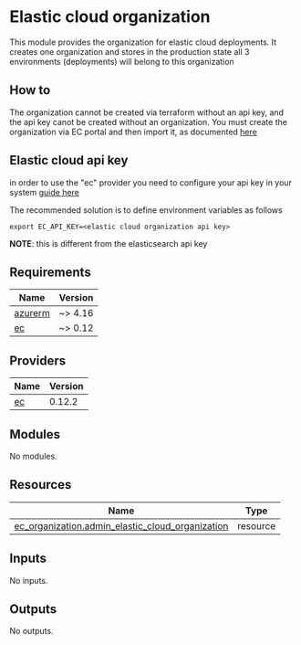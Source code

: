 # Elastic cloud organization

This module provides the organization for elastic cloud deployments. It creates one organization and stores in the production state
all 3 environments (deployments) will belong to this organization

## How to

The organization cannot be created via terraform without an api key, and the api key canot be created without an organization. 
You must create the organization via EC portal and then import it, as documented [here](https://registry.terraform.io/providers/elastic/ec/latest/docs/resources/organization)

## Elastic cloud api key
in order to use the "ec" provider you need to configure your api key in your system [guide here](https://registry.terraform.io/providers/elastic/ec/latest/docs#api-key-authentication-recommended)

The recommended solution is to define environment variables as follows
```commandline
export EC_API_KEY=<elastic cloud organization api key>
```

**NOTE**: this is different from the elasticsearch api key



<!-- markdownlint-disable -->
<!-- BEGIN_TF_DOCS -->
## Requirements

| Name | Version |
|------|---------|
| <a name="requirement_azurerm"></a> [azurerm](#requirement\_azurerm) | ~> 4.16 |
| <a name="requirement_ec"></a> [ec](#requirement\_ec) | ~> 0.12 |

## Providers

| Name | Version |
|------|---------|
| <a name="provider_ec"></a> [ec](#provider\_ec) | 0.12.2 |

## Modules

No modules.

## Resources

| Name | Type |
|------|------|
| [ec_organization.admin_elastic_cloud_organization](https://registry.terraform.io/providers/elastic/ec/latest/docs/resources/organization) | resource |

## Inputs

No inputs.

## Outputs

No outputs.
<!-- END_TF_DOCS -->
